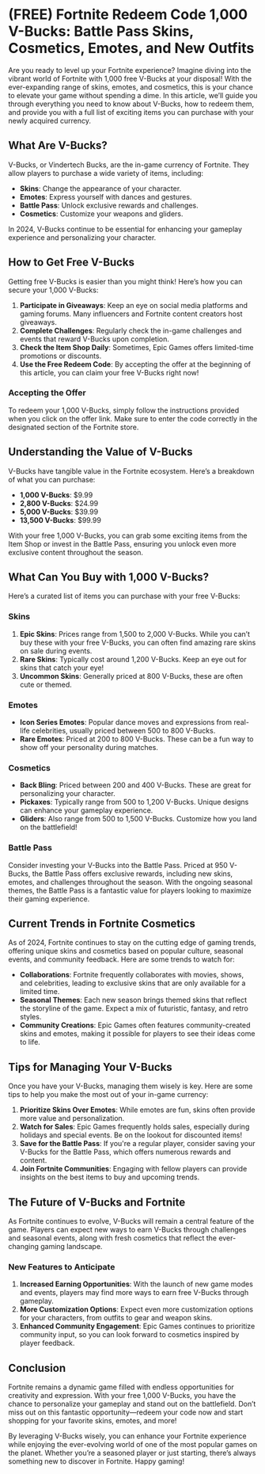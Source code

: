 # (FREE) Fortnite Redeem Code 1,000 V-Bucks: Battle Pass Skins, Cosmetics, Emotes, and New Outfits

Are you ready to level up your Fortnite experience? Imagine diving into the vibrant world of Fortnite with 1,000 free V-Bucks at your disposal! With the ever-expanding range of skins, emotes, and cosmetics, this is your chance to elevate your game without spending a dime. In this article, we’ll guide you through everything you need to know about V-Bucks, how to redeem them, and provide you with a full list of exciting items you can purchase with your newly acquired currency.

## What Are V-Bucks?

V-Bucks, or Vindertech Bucks, are the in-game currency of Fortnite. They allow players to purchase a wide variety of items, including:

- **Skins**: Change the appearance of your character.
- **Emotes**: Express yourself with dances and gestures.
- **Battle Pass**: Unlock exclusive rewards and challenges.
- **Cosmetics**: Customize your weapons and gliders.

In 2024, V-Bucks continue to be essential for enhancing your gameplay experience and personalizing your character.

## How to Get Free V-Bucks

Getting free V-Bucks is easier than you might think! Here’s how you can secure your 1,000 V-Bucks:

1. **Participate in Giveaways**: Keep an eye on social media platforms and gaming forums. Many influencers and Fortnite content creators host giveaways.
2. **Complete Challenges**: Regularly check the in-game challenges and events that reward V-Bucks upon completion.
3. **Check the Item Shop Daily**: Sometimes, Epic Games offers limited-time promotions or discounts.
4. **Use the Free Redeem Code**: By accepting the offer at the beginning of this article, you can claim your free V-Bucks right now!

### Accepting the Offer

To redeem your 1,000 V-Bucks, simply follow the instructions provided when you click on the offer link. Make sure to enter the code correctly in the designated section of the Fortnite store.

## Understanding the Value of V-Bucks

V-Bucks have tangible value in the Fortnite ecosystem. Here’s a breakdown of what you can purchase:

- **1,000 V-Bucks**: $9.99
- **2,800 V-Bucks**: $24.99
- **5,000 V-Bucks**: $39.99
- **13,500 V-Bucks**: $99.99

With your free 1,000 V-Bucks, you can grab some exciting items from the Item Shop or invest in the Battle Pass, ensuring you unlock even more exclusive content throughout the season.

## What Can You Buy with 1,000 V-Bucks?

Here’s a curated list of items you can purchase with your free V-Bucks:

### Skins

1. **Epic Skins**: Prices range from 1,500 to 2,000 V-Bucks. While you can’t buy these with your free V-Bucks, you can often find amazing rare skins on sale during events.
2. **Rare Skins**: Typically cost around 1,200 V-Bucks. Keep an eye out for skins that catch your eye!
3. **Uncommon Skins**: Generally priced at 800 V-Bucks, these are often cute or themed.

### Emotes

- **Icon Series Emotes**: Popular dance moves and expressions from real-life celebrities, usually priced between 500 to 800 V-Bucks.
- **Rare Emotes**: Priced at 200 to 800 V-Bucks. These can be a fun way to show off your personality during matches.

### Cosmetics

- **Back Bling**: Priced between 200 and 400 V-Bucks. These are great for personalizing your character.
- **Pickaxes**: Typically range from 500 to 1,200 V-Bucks. Unique designs can enhance your gameplay experience.
- **Gliders**: Also range from 500 to 1,500 V-Bucks. Customize how you land on the battlefield!

### Battle Pass

Consider investing your V-Bucks into the Battle Pass. Priced at 950 V-Bucks, the Battle Pass offers exclusive rewards, including new skins, emotes, and challenges throughout the season. With the ongoing seasonal themes, the Battle Pass is a fantastic value for players looking to maximize their gaming experience.

## Current Trends in Fortnite Cosmetics

As of 2024, Fortnite continues to stay on the cutting edge of gaming trends, offering unique skins and cosmetics based on popular culture, seasonal events, and community feedback. Here are some trends to watch for:

- **Collaborations**: Fortnite frequently collaborates with movies, shows, and celebrities, leading to exclusive skins that are only available for a limited time.
- **Seasonal Themes**: Each new season brings themed skins that reflect the storyline of the game. Expect a mix of futuristic, fantasy, and retro styles.
- **Community Creations**: Epic Games often features community-created skins and emotes, making it possible for players to see their ideas come to life.

## Tips for Managing Your V-Bucks

Once you have your V-Bucks, managing them wisely is key. Here are some tips to help you make the most out of your in-game currency:

1. **Prioritize Skins Over Emotes**: While emotes are fun, skins often provide more value and personalization. 
2. **Watch for Sales**: Epic Games frequently holds sales, especially during holidays and special events. Be on the lookout for discounted items!
3. **Save for the Battle Pass**: If you're a regular player, consider saving your V-Bucks for the Battle Pass, which offers numerous rewards and content.
4. **Join Fortnite Communities**: Engaging with fellow players can provide insights on the best items to buy and upcoming trends.

## The Future of V-Bucks and Fortnite

As Fortnite continues to evolve, V-Bucks will remain a central feature of the game. Players can expect new ways to earn V-Bucks through challenges and seasonal events, along with fresh cosmetics that reflect the ever-changing gaming landscape. 

### New Features to Anticipate

1. **Increased Earning Opportunities**: With the launch of new game modes and events, players may find more ways to earn free V-Bucks through gameplay.
2. **More Customization Options**: Expect even more customization options for your characters, from outfits to gear and weapon skins.
3. **Enhanced Community Engagement**: Epic Games continues to prioritize community input, so you can look forward to cosmetics inspired by player feedback.

## Conclusion

Fortnite remains a dynamic game filled with endless opportunities for creativity and expression. With your free 1,000 V-Bucks, you have the chance to personalize your gameplay and stand out on the battlefield. Don’t miss out on this fantastic opportunity—redeem your code now and start shopping for your favorite skins, emotes, and more!

By leveraging V-Bucks wisely, you can enhance your Fortnite experience while enjoying the ever-evolving world of one of the most popular games on the planet. Whether you’re a seasoned player or just starting, there’s always something new to discover in Fortnite. Happy gaming!
